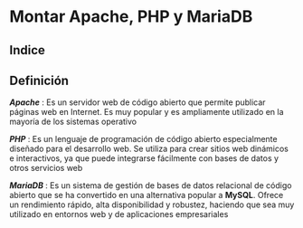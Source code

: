 # Montar Apache, PHP y MariaDB

## Indice

## Definición

***Apache*** : Es un servidor web de código abierto que permite publicar páginas web en Internet. Es muy popular y es ampliamente utilizado en la mayoría de los sistemas operativo

***PHP*** : Es un lenguaje de programación de código abierto especialmente diseñado para el desarrollo web. Se utiliza para crear sitios web dinámicos e interactivos, ya que puede integrarse fácilmente con bases de datos y otros servicios web

***MariaDB*** : Es un sistema de gestión de bases de datos relacional de código abierto que se ha convertido en una alternativa popular a **MySQL**. Ofrece un rendimiento rápido, alta disponibilidad y robustez, haciendo que sea muy utilizado en entornos web y de aplicaciones empresariales
